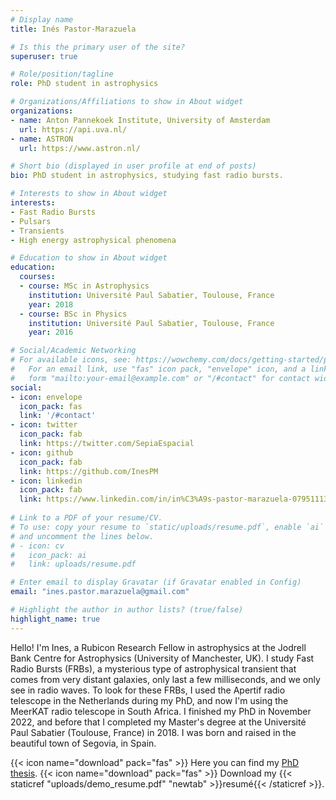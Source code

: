 ```yaml
---
# Display name
title: Inés Pastor-Marazuela

# Is this the primary user of the site?
superuser: true

# Role/position/tagline
role: PhD student in astrophysics

# Organizations/Affiliations to show in About widget
organizations:
- name: Anton Pannekoek Institute, University of Amsterdam
  url: https://api.uva.nl/
- name: ASTRON
  url: https://www.astron.nl/

# Short bio (displayed in user profile at end of posts)
bio: PhD student in astrophysics, studying fast radio bursts.

# Interests to show in About widget
interests:
- Fast Radio Bursts
- Pulsars
- Transients
- High energy astrophysical phenomena

# Education to show in About widget
education:
  courses:
  - course: MSc in Astrophysics
    institution: Université Paul Sabatier, Toulouse, France
    year: 2018
  - course: BSc in Physics
    institution: Université Paul Sabatier, Toulouse, France
    year: 2016

# Social/Academic Networking
# For available icons, see: https://wowchemy.com/docs/getting-started/page-builder/#icons
#   For an email link, use "fas" icon pack, "envelope" icon, and a link in the
#   form "mailto:your-email@example.com" or "/#contact" for contact widget.
social:
- icon: envelope
  icon_pack: fas
  link: '/#contact'
- icon: twitter
  icon_pack: fab
  link: https://twitter.com/SepiaEspacial
- icon: github
  icon_pack: fab
  link: https://github.com/InesPM
- icon: linkedin
  icon_pack: fab
  link: https://www.linkedin.com/in/in%C3%A9s-pastor-marazuela-07951113b/
  
# Link to a PDF of your resume/CV.
# To use: copy your resume to `static/uploads/resume.pdf`, enable `ai` icons in `params.toml`, 
# and uncomment the lines below.
# - icon: cv
#   icon_pack: ai
#   link: uploads/resume.pdf

# Enter email to display Gravatar (if Gravatar enabled in Config)
email: "ines.pastor.marazuela@gmail.com"

# Highlight the author in author lists? (true/false)
highlight_name: true
---
```


Hello! I'm Ines, a Rubicon Research Fellow in astrophysics at the Jodrell Bank Centre for Astrophysics (University of Manchester, UK). I study Fast Radio Bursts (FRBs), a mysterious type of astrophysical transient that comes from very distant galaxies, only last a few milliseconds, and we only see in radio waves. To look for these FRBs, I used the Apertif radio telescope in the Netherlands during my PhD, and now I'm using the MeerKAT radio telescope in South Africa. I finished my PhD in November 2022, and before that I completed my Master's degree at the Université Paul Sabatier (Toulouse, France) in 2018. I was born and raised in the beautiful town of Segovia, in Spain.

{{< icon name="download" pack="fas" >}} Here you can find my [PhD thesis](https://dare.uva.nl/search?identifier=36224458-8dd3-4562-aef7-90927d3c4554).
{{< icon name="download" pack="fas" >}} Download my {{< staticref "uploads/demo_resume.pdf" "newtab" >}}resumé{{< /staticref >}}.
